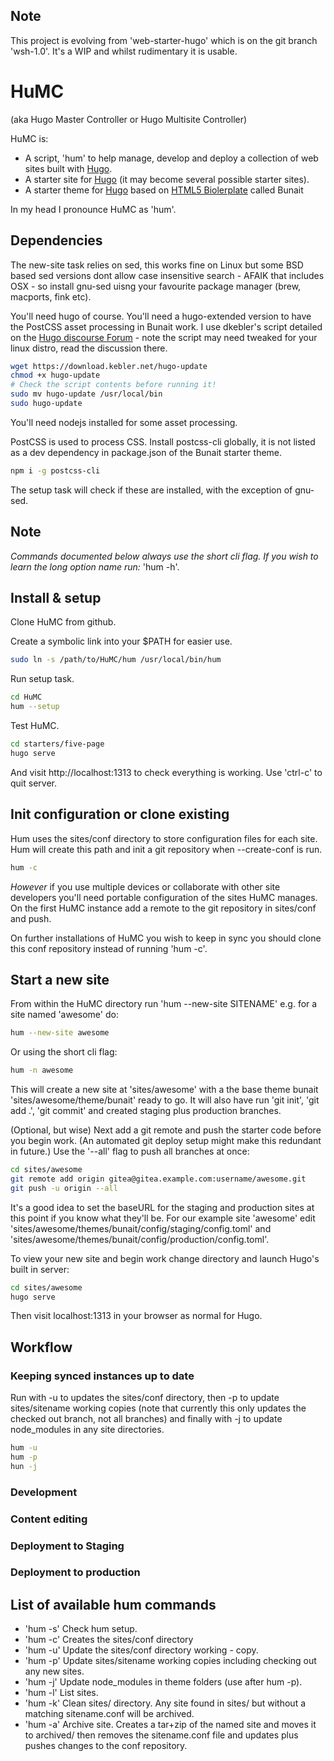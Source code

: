 ## Note

This project is evolving from 'web-starter-hugo' which is on the git branch 'wsh-1.0'.
It's a WIP and whilst rudimentary it is usable.

# HuMC

(aka Hugo Master Controller or Hugo Multisite Controller)

HuMC is:

- A script, 'hum' to help manage, develop and deploy a collection of web sites built with [Hugo]().
- A starter site for [Hugo]() (it may become several possible starter sites).
- A starter theme for [Hugo]() based on [HTML5 Biolerplate]() called Bunait

In my head I pronounce HuMC as 'hum'.


## Dependencies

The new-site task relies on sed, this works fine on Linux but some BSD based sed versions dont allow case insensitive search - AFAIK that includes OSX - so install gnu-sed uisng your favourite package manager (brew, macports, fink etc).

You'll need hugo of course. You'll need a hugo-extended version to have the PostCSS asset processing in Bunait work. I use dkebler's script detailed on the [Hugo discourse Forum](https://discourse.gohugo.io/t/script-to-install-latest-hugo-release-on-macos-and-ubuntu/14774/14) - note the script may need tweaked for your linux distro, read the discussion there.

```bash
wget https://download.kebler.net/hugo-update
chmod +x hugo-update
# Check the script contents before running it!
sudo mv hugo-update /usr/local/bin
sudo hugo-update
```

You'll need nodejs installed for some asset processing.

PostCSS is used to process CSS. Install postcss-cli globally, it is not listed as a dev dependency in package.json of the Bunait starter theme.

```bash
npm i -g postcss-cli
```

The setup task will check if these are installed, with the exception of gnu-sed.

## Note
 _Commands documented below always use the short cli flag. If you wish to learn the long option name run:_ 'hum -h'.


## Install & setup

Clone HuMC from github.

Create a symbolic link into your $PATH for easier use.
```bash
sudo ln -s /path/to/HuMC/hum /usr/local/bin/hum
```

Run setup task.

```bash
cd HuMC
hum --setup
```

Test HuMC.

```bash
cd starters/five-page
hugo serve
```

And visit http://localhost:1313 to check everything is working.
Use 'ctrl-c' to quit server.

## Init configuration or clone existing

Hum uses the sites/conf directory to store configuration files for each site. Hum will create this path and init a git repository when --create-conf is run.

```bash
hum -c
```
_However_ if you use multiple devices or collaborate with other site developers you'll need portable configuration of the sites HuMC manages. On the first HuMC instance add a remote to the git repository in sites/conf and push.

On further installations of HuMC you wish to keep in sync you should clone this conf repository instead of running 'hum -c'.


## Start a new site

From within the HuMC directory run 'hum --new-site SITENAME' e.g. for a site named 'awesome' do:

```bash
hum --new-site awesome
```

Or using the short cli flag:

```bash
hum -n awesome
```

This will create a new site at 'sites/awesome' with a the base theme bunait 'sites/awesome/theme/bunait' ready to go. It will also have run 'git init', 'git add .', 'git commit' and created staging plus production branches.

(Optional, but wise) Next add a git remote and push the starter code before you begin work. (An automated git deploy setup might make this redundant in future.)
Use the '--all' flag to push all branches at once:

```bash
cd sites/awesome
git remote add origin gitea@gitea.example.com:username/awesome.git
git push -u origin --all
```

It's a good idea to set the baseURL for the staging and production sites at this point if you know  what they'll be. For our example site 'awesome' edit 'sites/awesome/themes/bunait/config/staging/config.toml' and 'sites/awesome/themes/bunait/config/production/config.toml'.

To view your new site and begin work change directory and launch Hugo's built in server:

```bash
cd sites/awesome
hugo serve
```

Then visit localhost:1313 in your browser as normal for Hugo.


## Workflow

### Keeping synced instances up to date

Run with -u to updates the sites/conf directory, then -p to update sites/sitename working copies (note that currently this only updates the checked out branch, not all branches) and finally with -j to update node_modules in any site directories. 

```bash
hum -u
hum -p
hun -j
```

### Development

### Content editing

### Deployment to Staging

### Deployment to production

## List of available hum commands

- 'hum -s' Check hum setup.
- 'hum -c' Creates the sites/conf directory
- 'hum -u' Update the sites/conf directory working - copy.
- 'hum -p' Update sites/sitename working copies including checking out any new sites.
- 'hum -j' Update node_modules in theme folders (use after hum -p).
- 'hum -l' List sites.
- 'hum -k' Clean sites/ directory. Any site found in sites/ but without a matching sitename.conf will be archived.
- 'hum -a' Archive site. Creates a tar+zip of the named site and moves it to archived/ then removes the sitename.conf file and updates plus pushes changes to the conf repository.
